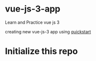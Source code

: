# vue-js-3-app
Learn and Practice vue js 3

creating new vue-js-3 app using [quickstart](https://vuejs.org/guide/quick-start.html)

# Initialize this repo
